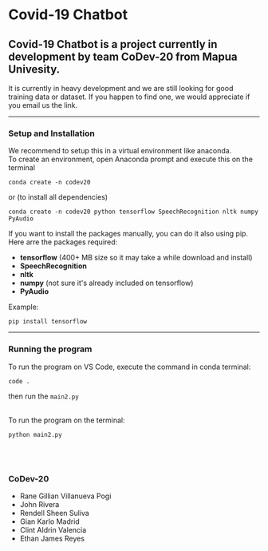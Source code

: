 # Covid-19 Chatbot
## Covid-19 Chatbot is a project currently in development by team CoDev-20 from Mapua Univesity.

It is currently in heavy development and we are still looking for good training data or dataset. If you happen to find one, we would appreciate if you email us the link.

---

### Setup and Installation

We recommend to setup this in a virtual environment like anaconda.<br>
To create an environment, open Anaconda prompt and execute this on the terminal
```
conda create -n codev20
```
or (to install all dependencies)
```
conda create -n codev20 python tensorflow SpeechRecognition nltk numpy PyAudio
```
If you want to install the packages manually, you can do it also using pip. Here arre the packages required:
<ul><li> <b>tensorflow</b> (400+ MB size so it may take a while download and install)</li>
<li> <b>SpeechRecognition</b></li>
<li> <b>nltk</b></li>
<li> <b>numpy</b> (not sure it's already included on tensorflow)</li>
<li> <b>PyAudio</b></li></ul>

Example:
```
pip install tensorflow
```

---

### Running the program

To run the program on VS Code, execute the command in conda terminal:
```
code .
```
then run the ```main2.py```

<br>To run the program on the terminal:

```
python main2.py
```

<br><br>
### CoDev-20
- Rane Gillian Villanueva Pogi
- John Rivera
- Rendell Sheen Suliva
- Gian Karlo Madrid
- Clint Aldrin Valencia
- Ethan James Reyes
